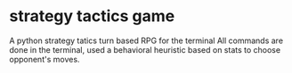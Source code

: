 # strategy tactics game
 A python strategy tatics turn based RPG for the terminal
 All commands are done in the terminal, used a behavioral heuristic based on stats to choose opponent's moves.
